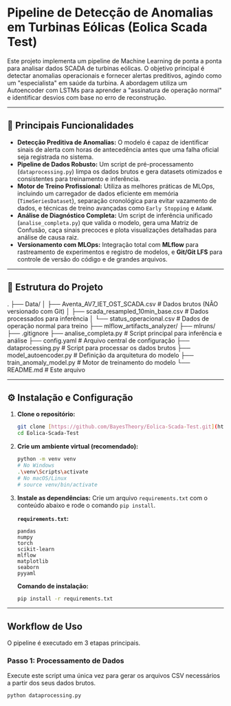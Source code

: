# Pipeline de Detecção de Anomalias em Turbinas Eólicas (Eolica Scada Test)

Este projeto implementa um pipeline de Machine Learning de ponta a ponta para analisar dados SCADA de turbinas eólicas. O objetivo principal é detectar anomalias operacionais e fornecer alertas preditivos, agindo como um "especialista" em saúde da turbina. A abordagem utiliza um Autoencoder com LSTMs para aprender a "assinatura de operação normal" e identificar desvios com base no erro de reconstrução.

---

## 🚀 Principais Funcionalidades

* **Detecção Preditiva de Anomalias:** O modelo é capaz de identificar sinais de alerta com horas de antecedência antes que uma falha oficial seja registrada no sistema.
* **Pipeline de Dados Robusto:** Um script de pré-processamento (`dataprocessing.py`) limpa os dados brutos e gera datasets otimizados e consistentes para treinamento e inferência.
* **Motor de Treino Profissional:** Utiliza as melhores práticas de MLOps, incluindo um carregador de dados eficiente em memória (`TimeSeriesDataset`), separação cronológica para evitar vazamento de dados, e técnicas de treino avançadas como `Early Stopping` e `AdamW`.
* **Análise de Diagnóstico Completa:** Um script de inferência unificado (`analise_completa.py`) que valida o modelo, gera uma Matriz de Confusão, caça sinais precoces e plota visualizações detalhadas para análise de causa raiz.
* **Versionamento com MLOps:** Integração total com **MLflow** para rastreamento de experimentos e registro de modelos, e **Git/Git LFS** para controle de versão do código e de grandes arquivos.

---

## 📁 Estrutura do Projeto

.
├── Data/
│   ├── Aventa_AV7_IET_OST_SCADA.csv  # Dados brutos (NÃO versionado com Git)
│   ├── scada_resampled_10min_base.csv  # Dados processados para inferência
│   └── status_operacional.csv        # Dados de operação normal para treino
├── mlflow_artifacts_analyzer/
├── mlruns/
├── .gitignore
├── analise_completa.py               # Script principal para inferência e análise
├── config.yaml                       # Arquivo central de configuração
├── dataprocessing.py                 # Script para processar os dados brutos
├── model_autoencoder.py              # Definição da arquitetura do modelo
├── train_anomaly_model.py            # Motor de treinamento do modelo
└── README.md                         # Este arquivo


---

## ⚙️ Instalação e Configuração

1.  **Clone o repositório:**
    ```bash
    git clone [https://github.com/BayesTheory/Eolica-Scada-Test.git](https://github.com/BayesTheory/Eolica-Scada-Test.git)
    cd Eolica-Scada-Test
    ```

2.  **Crie um ambiente virtual (recomendado):**
    ```bash
    python -m venv venv
    # No Windows
    .\venv\Scripts\activate
    # No macOS/Linux
    # source venv/bin/activate
    ```

3.  **Instale as dependências:**
    Crie um arquivo `requirements.txt` com o conteúdo abaixo e rode o comando `pip install`.

    **`requirements.txt`:**
    ```
    pandas
    numpy
    torch
    scikit-learn
    mlflow
    matplotlib
    seaborn
    pyyaml
    ```

    **Comando de instalação:**
    ```bash
    pip install -r requirements.txt
    ```

---

## Workflow de Uso

O pipeline é executado em 3 etapas principais.

### Passo 1: Processamento de Dados

Execute este script uma única vez para gerar os arquivos CSV necessários a partir dos seus dados brutos.

```bash
python dataprocessing.py
